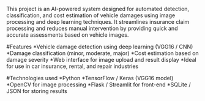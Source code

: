 This project is an AI-powered system designed for automated detection, classification, and cost estimation of vehicle damages using image processing and deep learning techniques. It streamlines insurance claim processing and reduces manual intervention by providing quick and accurate assessments based on vehicle images.

#Features *Vehicle damage detection using deep learning (VGG16 / CNN) *Damage classification (minor, moderate, major) *Cost estimation based on damage severity *Web interface for image upload and result display *Ideal for use in car insurance, rental, and repair industries

#Technologies used *Python *TensorFlow / Keras (VGG16 model) *OpenCV for image processing *Flask / Streamlit for front-end *SQLite / JSON for storing results
